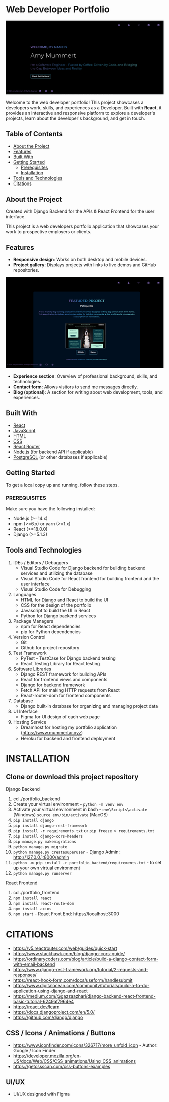 # Web Developer Portfolio

![Web Developer Home](public/images/webdeveloperhome.png)

Welcome to the web developer portfolio! This project showcases a developers work, skills, and experiences as a Developer. Built with **React**, it provides an interactive and responsive platform to explore a developer's projects, learn about the developer's background, and get in touch.

## Table of Contents

- [About the Project](#about-the-project)
- [Features](#features)
- [Built With](#built-with)
- [Getting Started](#getting-started)
  - [Prerequisites](#prerequisites)
  - [Installation](#installation)
- [Tools and Technologies](#tools-and-technologies)
- [Citations](#citations)

## About the Project
Created with Django Backend for the APIs & React Frontend for the user interface.

This project is a web developers portfolio application that showcases your work 
to prospective employers or clients.  

## Features

- **Responsive design**: Works on both desktop and mobile devices.
- **Project gallery**: Displays projects with links to live demos and GitHub repositories.

![Web Developer Project Gallery](public/images/webdeveloperprojects.png)
  
- **Experience section**: Overview of professional background, skills, and technologies.
- **Contact form**: Allows visitors to send me messages directly.
- **Blog (optional)**: A section for writing about web development, tools, and experiences.

## Built With

- [React](https://reactjs.org/)
- [JavaScript](https://developer.mozilla.org/en-US/docs/Web/JavaScript)
- [HTML](https://developer.mozilla.org/en-US/docs/Web/HTML)
- [CSS](https://developer.mozilla.org/en-US/docs/Web/CSS)
- [React Router](https://reactrouter.com/)
- [Node.js](https://nodejs.org/) (for backend API if applicable)
- [PostgreSQL](https://www.postgresql.org/) (or other databases if applicable)

## Getting Started

To get a local copy up and running, follow these steps.

### PREREQUISITES
Make sure you have the following installed:

- Node.js (>=14.x)
- npm (>=6.x) or yarn (>=1.x)
- React (>=18.0.0)
- Django (>=5.1.3)

## Tools and Technologies
1. IDEs / Editors / Debuggers 
    - Visual Studio Code for Django backend for building backend services and utilizing the database
    - Visual Studio Code for React frontend for building frontend and the user interface
    - Visual Studio Code for Debugging
2. Languages
    - HTML for Django and React to build the UI
    - CSS for the design of the portfolio
    - Javascript to build the UI in React
    - Python for Django backend services
3. Package Managers
    - npm for React dependencies
    - pip for Python dependencies
4. Version Control
    - Git
    - Github for project repository
5. Test Framework
    - PyTest - TestCase for Django backend testing
    - React Testing Library for React testing
6. Software Libraries
    - Django REST framework for building APIs
    - React for frontend views and components
    - Django for backend framework
    - Fetch API for making HTTP requests from React
    - React-router-dom for frontend components
7. Database
    - Django built-in database for organizing and managing project data
8. UI Interface
    - Figma for UI design of each web page
9. Hosting Service
    - Dreamhost for hosting my portfolio application (https://www.mummertar.xyz) 
    - Heroku for backend and frontend deployment


# INSTALLATION
## Clone or download this project repository

Django Backend
1. cd ./portfolio_backend
2. Create your virtual environment - `python -m venv env`
3. Activate your virtual environment in bash - `env\Scripts\activate` (Windows) `source env/bin/activate` (MacOS)
4. `pip install django`
5. `pip install django-rest-framework`
6. `pip install -r requirements.txt` or `pip freeze > requirements.txt`
7. `pip install django-cors-headers`
8. `pip manage.py makemigrations`
9. `python manage.py migrate`
10. `python manage.py createsuperuser` - Django Admin: http://127.0.0.1:8000/admin 
11. `python -m pip install -r portfolio_backend/requirements.txt` - to set up your own virtual environment
12. `python manage.py runserver` 

React Frontend
1. cd ./portfolio_frontend
2. `npm install react`
3. `npm install react-route-dom`
4. `npm install axios`
5. `npm start` - React Front End: https://localhost:3000

# CITATIONS

- https://v5.reactrouter.com/web/guides/quick-start
- https://www.stackhawk.com/blog/django-cors-guide/
- https://ordinarycoders.com/blog/article/build-a-django-contact-form-with-email-backend
- https://www.django-rest-framework.org/tutorial/2-requests-and-responses/
- https://react-hook-form.com/docs/useform/handlesubmit
- https://www.digitalocean.com/community/tutorials/build-a-to-do-application-using-django-and-react
- https://medium.com/@gazzaazhari/django-backend-react-frontend-basic-tutorial-6249af7964e4
- https://react.dev/learn
- https://docs.djangoproject.com/en/5.0/
- https://github.com/django/django

## CSS / Icons / Animations / Buttons
- https://www.iconfinder.com/icons/326717/more_unfold_icon  - Author: Google / Icon Finder
- https://developer.mozilla.org/en-US/docs/Web/CSS/CSS_animations/Using_CSS_animations
- https://getcssscan.com/css-buttons-examples

## UI/UX
- UI/UX designed with Figma



